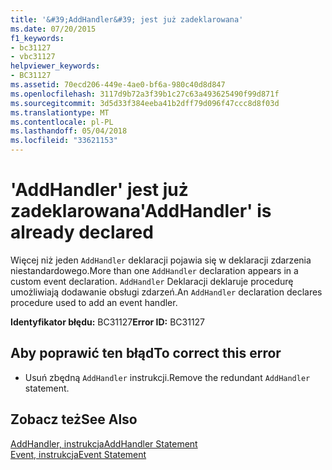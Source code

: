 ```yaml
---
title: '&#39;AddHandler&#39; jest już zadeklarowana'
ms.date: 07/20/2015
f1_keywords:
- bc31127
- vbc31127
helpviewer_keywords:
- BC31127
ms.assetid: 70ecd206-449e-4ae0-bf6a-980c40d8d847
ms.openlocfilehash: 3117d9b72a3f39b1c27c63a493625490f99d871f
ms.sourcegitcommit: 3d5d33f384eeba41b2dff79d096f47ccc8d8f03d
ms.translationtype: MT
ms.contentlocale: pl-PL
ms.lasthandoff: 05/04/2018
ms.locfileid: "33621153"
---
```

# <a name="39addhandler39-is-already-declared"></a><span data-ttu-id="044f9-102">&#39;AddHandler&#39; jest już zadeklarowana</span><span class="sxs-lookup"><span data-stu-id="044f9-102">&#39;AddHandler&#39; is already declared</span></span>
<span data-ttu-id="044f9-103">Więcej niż jeden `AddHandler` deklaracji pojawia się w deklaracji zdarzenia niestandardowego.</span><span class="sxs-lookup"><span data-stu-id="044f9-103">More than one `AddHandler` declaration appears in a custom event declaration.</span></span> <span data-ttu-id="044f9-104">`AddHandler` Deklaracji deklaruje procedurę umożliwiają dodawanie obsługi zdarzeń.</span><span class="sxs-lookup"><span data-stu-id="044f9-104">An `AddHandler` declaration declares procedure used to add an event handler.</span></span>  
  
 <span data-ttu-id="044f9-105">**Identyfikator błędu:** BC31127</span><span class="sxs-lookup"><span data-stu-id="044f9-105">**Error ID:** BC31127</span></span>  
  
## <a name="to-correct-this-error"></a><span data-ttu-id="044f9-106">Aby poprawić ten błąd</span><span class="sxs-lookup"><span data-stu-id="044f9-106">To correct this error</span></span>  
  
-   <span data-ttu-id="044f9-107">Usuń zbędną `AddHandler` instrukcji.</span><span class="sxs-lookup"><span data-stu-id="044f9-107">Remove the redundant `AddHandler` statement.</span></span>  
  
## <a name="see-also"></a><span data-ttu-id="044f9-108">Zobacz też</span><span class="sxs-lookup"><span data-stu-id="044f9-108">See Also</span></span>  
 [<span data-ttu-id="044f9-109">AddHandler, instrukcja</span><span class="sxs-lookup"><span data-stu-id="044f9-109">AddHandler Statement</span></span>](../../visual-basic/language-reference/statements/addhandler-statement.md)  
 [<span data-ttu-id="044f9-110">Event, instrukcja</span><span class="sxs-lookup"><span data-stu-id="044f9-110">Event Statement</span></span>](../../visual-basic/language-reference/statements/event-statement.md)
